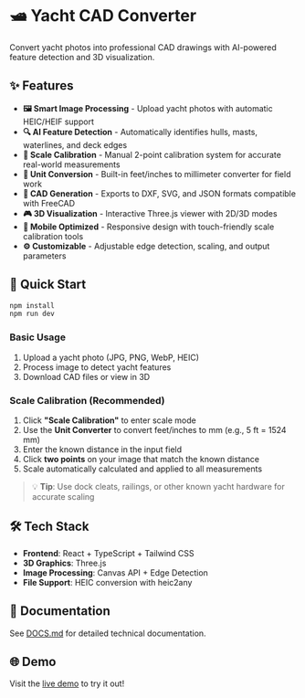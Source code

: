 # 🛥️ Yacht CAD Converter

Convert yacht photos into professional CAD drawings with AI-powered feature detection and 3D visualization.

## ✨ Features

- **🖼️ Smart Image Processing** - Upload yacht photos with automatic HEIC/HEIF support
- **🔍 AI Feature Detection** - Automatically identifies hulls, masts, waterlines, and deck edges
- **📐 Scale Calibration** - Manual 2-point calibration system for accurate real-world measurements
- **📏 Unit Conversion** - Built-in feet/inches to millimeter converter for field work
- **📐 CAD Generation** - Exports to DXF, SVG, and JSON formats compatible with FreeCAD
- **🎮 3D Visualization** - Interactive Three.js viewer with 2D/3D modes
- **📱 Mobile Optimized** - Responsive design with touch-friendly scale calibration tools
- **⚙️ Customizable** - Adjustable edge detection, scaling, and output parameters

## 🚀 Quick Start

```bash
npm install
npm run dev
```

### Basic Usage

1. Upload a yacht photo (JPG, PNG, WebP, HEIC)
2. Process image to detect yacht features
3. Download CAD files or view in 3D

### Scale Calibration (Recommended)

1. Click **"Scale Calibration"** to enter scale mode
2. Use the **Unit Converter** to convert feet/inches to mm (e.g., 5 ft = 1524 mm)
3. Enter the known distance in the input field
4. Click **two points** on your image that match the known distance
5. Scale automatically calculated and applied to all measurements

> 💡 **Tip**: Use dock cleats, railings, or other known yacht hardware for accurate scaling

## 🛠️ Tech Stack

- **Frontend**: React + TypeScript + Tailwind CSS
- **3D Graphics**: Three.js
- **Image Processing**: Canvas API + Edge Detection
- **File Support**: HEIC conversion with heic2any

## 📖 Documentation

See [DOCS.md](./DOCS.md) for detailed technical documentation.

## 🌐 Demo

Visit the [live demo](https://chrisforti.github.io/image-cad-converter/) to try it out!
